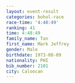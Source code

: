 ```yaml
---
layout: event-result 
categories: bohol-race 
race-time: '4:48:49'
ranking: 41
time: 4:48:49
family_name: Tan
first_name: Mark Jeffrey
gender: Male
birthdate: 1973-08-09
nationality: PHI
bib_number: 2101
city: Caloocan
---
```


